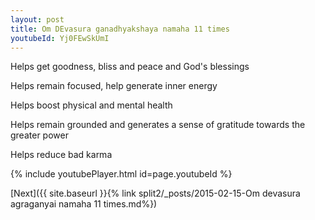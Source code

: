 ```yaml
---
layout: post
title: Om DEvasura ganadhyakshaya namaha 11 times
youtubeId: Yj0FEwSkUmI
---
```

 
 
Helps get goodness, bliss and peace and God's blessings
 
Helps remain focused, help generate inner energy 
 
Helps boost physical and mental health 
 
Helps remain grounded and generates a sense of gratitude towards the greater power 
 
Helps reduce bad karma
 
 
 
 


{% include youtubePlayer.html id=page.youtubeId %}
 
[Next]({{ site.baseurl }}{% link  split2/_posts/2015-02-15-Om devasura agraganyai namaha 11 times.md%})
 
